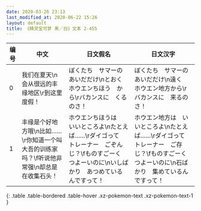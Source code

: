 ```yaml
---
date: 2020-03-26 23:13
last_modified_at: 2020-06-22 15:26
layout: default
title: 《精灵宝可梦 黑／白》文本 2-455
---
```

| 编号 | 中文 | 日文假名 | 日文汉字 |
| ---- | ---- | ---- | --- |
| 0 | 我们在夏天\n会从很远的丰缘地区\r到这里度假！ | ぼくたち　サマーの　あいだだけ\nとおく　ホウエンちほう　から\rバカンスに　くるのさ！ | ぼくたち　サマーの　あいだだけ\n遠く　ホウエン地方から\rバカンスに　来るのさ！ |
| 1 | 丰缘是个好地方哦\n比如……\r你知道一个叫大吾的训练家吗？\f听说他非常强\n却总是在收集石头！ | ホウエンちほうは　いいところよ\nたとえば……\rダイゴって　トレーナー　ごぞんじ？\fものすごーく　つよーいのに\nいしばかり　あつめているんですって！　 | ホウエン地方は　いいところよ\nたとえば……\rダイゴって　トレーナー　ご存じ？\fものすごーく　つよーいのに\n石ばかり　集めているんですって！　 |
{: .table .table-bordered .table-hover .xz-pokemon-text .xz-pokemon-text-1 }